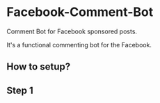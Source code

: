 # Facebook-Comment-Bot
Comment Bot for Facebook sponsored posts.

It's a functional commenting bot for the Facebook.


How to setup?
---
Step 1
--


